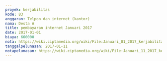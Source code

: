 ```yaml
---
proyek: kerjabilitas
kode: B3
anggaran: Telpon dan internet (kantor)
nama: Desta A
title: pembayaran internet Januari 2017
date: 2017-01-01
biaya: 660000
nota: https://wiki.ciptamedia.org/wiki/File:Januari_01_2017_kerjabilitas_B3_invoice_JMN_desta.JPG
tanggalpelunasan: 2017-01-11
notapelunasan: https://wiki.ciptamedia.org/wiki/File:Januari_11_2017_kerjabilitas_B3_tagihan_internet_ludmilla.jpg
---
```

